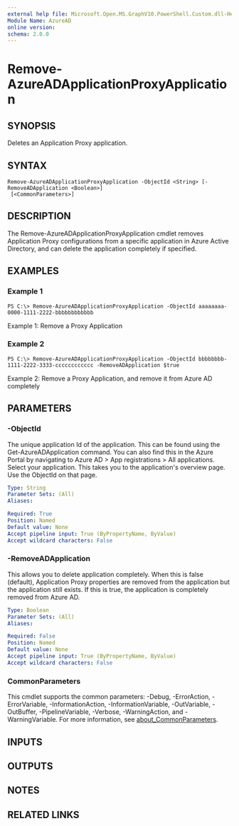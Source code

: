 ```yaml
---
external help file: Microsoft.Open.MS.GraphV10.PowerShell.Custom.dll-Help.xml
Module Name: AzureAD
online version:
schema: 2.0.0
---
```


# Remove-AzureADApplicationProxyApplication

## SYNOPSIS
Deletes an Application Proxy application.

## SYNTAX

```
Remove-AzureADApplicationProxyApplication -ObjectId <String> [-RemoveADApplication <Boolean>]
 [<CommonParameters>]
```

## DESCRIPTION
The Remove-AzureADApplicationProxyApplication cmdlet removes Application Proxy configurations from a specific application in Azure Active Directory, and can delete the application completely if specified.

## EXAMPLES

### Example 1
```
PS C:\> Remove-AzureADApplicationProxyApplication -ObjectId aaaaaaaa-0000-1111-2222-bbbbbbbbbbbb
```

Example 1: Remove a Proxy Application

### Example 2
```
PS C:\> Remove-AzureADApplicationProxyApplication -ObjectId bbbbbbbb-1111-2222-3333-cccccccccccc -RemoveADApplication $true
```

Example 2: Remove a Proxy Application, and remove it from Azure AD completely

## PARAMETERS

### -ObjectId
The unique application Id of the application.
This can be found using the Get-AzureADApplication command.
You can also find this in the Azure Portal by navigating to Azure AD > App registrations > All applications. Select your application. This takes you to the application's overview page. Use the ObjectId on that page.

```yaml
Type: String
Parameter Sets: (All)
Aliases:

Required: True
Position: Named
Default value: None
Accept pipeline input: True (ByPropertyName, ByValue)
Accept wildcard characters: False
```

### -RemoveADApplication
This allows you to delete application completely.
When this is false (default), Application Proxy properties are removed from the application but the application still exists.
If this is true, the application is completely removed from Azure AD.

```yaml
Type: Boolean
Parameter Sets: (All)
Aliases:

Required: False
Position: Named
Default value: None
Accept pipeline input: True (ByPropertyName, ByValue)
Accept wildcard characters: False
```

### CommonParameters
This cmdlet supports the common parameters: -Debug, -ErrorAction, -ErrorVariable, -InformationAction, -InformationVariable, -OutVariable, -OutBuffer, -PipelineVariable, -Verbose, -WarningAction, and -WarningVariable. For more information, see [about_CommonParameters](http://go.microsoft.com/fwlink/?LinkID=113216).

## INPUTS

## OUTPUTS

## NOTES

## RELATED LINKS
